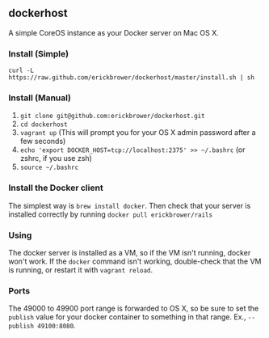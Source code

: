 ## dockerhost

A simple CoreOS instance as your Docker server on Mac OS X. 

### Install (Simple)
`curl -L https://raw.github.com/erickbrower/dockerhost/master/install.sh | sh`

### Install (Manual)

1. `git clone git@github.com:erickbrower/dockerhost.git`
2. `cd dockerhost`
3. `vagrant up` (This will prompt you for your OS X admin password after a few seconds)
4. `echo 'export DOCKER_HOST=tcp://localhost:2375' >> ~/.bashrc` (or zshrc, if you use zsh)
5. `source ~/.bashrc`

### Install the Docker client

The simplest way is  `brew install docker`. Then check that your server is installed correctly by running `docker pull erickbrower/rails`


### Using 

The docker server is installed as a VM, so if the VM isn't running, docker won't work. If the `docker` command isn't working, double-check that the VM is running, or restart it with `vagrant reload`.

### Ports

The 49000 to 49900 port range is forwarded to OS X, so be sure to set the `publish` value for your docker container to something in that range. Ex., `--publish 49100:8080`. 